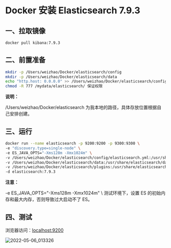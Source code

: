 # Docker 安装 Elasticsearch 7.9.3

## 一、拉取镜像

```bash
docker pull kibana:7.9.3
```

## 二、前置准备

```bash
mkdir -p /Users/weizhao/Docker/elasticsearch/config
mkdir -p /Users/weizhao/Docker/elasticsearch/data
echo "http.host: 0.0.0.0" >> /Users/weizhao/Docker/elasticsearch/config/elasticsearch.yml
chmod -R 777 /mydata/elasticsearch/ 保证权限
```

**说明：**

/Users/weizhao/Docker/elasticsearch 为我本地的路径，具体存放位置根据自己安排创建。

## 三、运行

```bash
docker run --name elasticsearch -p 9200:9200 -p 9300:9300 \
-e "discovery.type=single-node" \
-e ES_JAVA_OPTS="-Xms128m -Xmx1024m" \
-v /Users/weizhao/Docker/elasticsearch/config/elasticsearch.yml:/usr/share/elasticsearch/config/elasticsearch.yml \
-v /Users/weizhao/Docker/elasticsearch/data:/usr/share/elasticsearch/data \
-v /Users/weizhao/Docker/elasticsearch/plugins:/usr/share/elasticsearch/plugins \
-d elasticsearch:7.9.3
```

**注意：**

-e ES_JAVA_OPTS="-Xms128m -Xmx1024m" \ 测试环境下，设置 ES 的初始内存和最大内存，否则导致过大启动不了 ES。

## 四、测试

浏览器访问：[localhost:9200](http://localhost:9200/)

![2022-05-06_013326](https://img.qinweizhao.comimg/2022/05/2022-05-06_013326.png)
